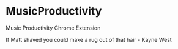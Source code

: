 MusicProductivity
=================
Music Productivity Chrome Extension


If Matt shaved you could make a rug out of that hair - Kayne West
